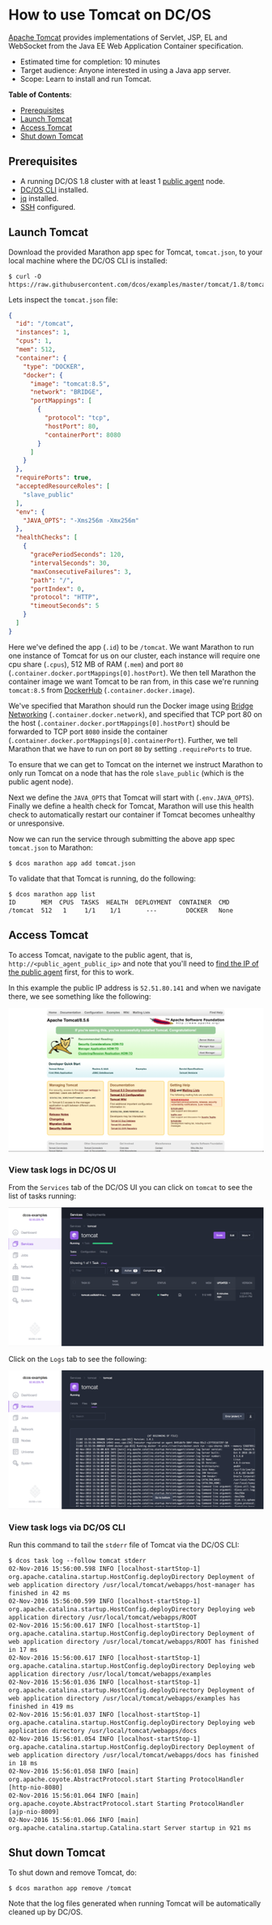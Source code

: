 # How to use Tomcat on DC/OS

[Apache Tomcat](http://tomcat.apache.org/) provides implementations of Servlet, JSP, EL and WebSocket from the Java EE Web Application Container specification.

- Estimated time for completion: 10 minutes
- Target audience: Anyone interested in using a Java app server.
- Scope: Learn to install and run Tomcat.

**Table of Contents**:

- [Prerequisites](#prerequisites)
- [Launch Tomcat](#launch-tomcat)
- [Access Tomcat](#access-tomcat)
- [Shut down Tomcat](#shut-down-tomcat)

## Prerequisites

- A running DC/OS 1.8 cluster with at least 1 [public agent](https://dcos.io/docs/1.8/overview/concepts/#public) node.
- [DC/OS CLI](https://dcos.io/docs/1.8/usage/cli/install/) installed.
- [jq](https://github.com/stedolan/jq/wiki/Installation) installed.
- [SSH](https://dcos.io/docs/1.8/administration/access-node/sshcluster/) configured.

## Launch Tomcat

Download the provided Marathon app spec for Tomcat, `tomcat.json`, to your local machine where the DC/OS CLI is installed:

```
$ curl -O https://raw.githubusercontent.com/dcos/examples/master/tomcat/1.8/tomcat.json
```

Lets inspect the `tomcat.json` file:

```json
{
  "id": "/tomcat",
  "instances": 1,
  "cpus": 1,
  "mem": 512,
  "container": {
    "type": "DOCKER",
    "docker": {
      "image": "tomcat:8.5",
      "network": "BRIDGE",
      "portMappings": [
        {
          "protocol": "tcp",
          "hostPort": 80,
          "containerPort": 8080
        }
      ]
    }
  },
  "requirePorts": true,
  "acceptedResourceRoles": [
    "slave_public"
  ],
  "env": {
    "JAVA_OPTS": "-Xms256m -Xmx256m"
  },
  "healthChecks": [
    {
      "gracePeriodSeconds": 120,
      "intervalSeconds": 30,
      "maxConsecutiveFailures": 3,
      "path": "/",
      "portIndex": 0,
      "protocol": "HTTP",
      "timeoutSeconds": 5
    }
  ]
}
```

Here we've defined the app (`.id`) to be `/tomcat`. We want Marathon to run one instance of Tomcat for us on our cluster, each instance will require one cpu share (`.cpus`), 512 MB of RAM (`.mem`) and port `80` (`.container.docker.portMappings[0].hostPort`). We then tell Marathon the container image we want Tomcat to be ran from, in this case we're running `tomcat:8.5` from [DockerHub](https://hub.docker.com/_/tomcat/) (`.container.docker.image`).

We've specified that Marathon should run the Docker image using [Bridge Networking](https://docs.docker.com/engine/userguide/networking/dockernetworks/#the-default-bridge-network-in-detail) (`.container.docker.network`), and specified that TCP port 80 on the host (`.container.docker.portMappings[0].hostPort`) should be forwarded to TCP port `8080` inside the container (`.container.docker.portMappings[0].containerPort`). Further, we tell Marathon that we have to run on port `80` by setting `.requirePorts` to true.

To ensure that we can get to Tomcat on the internet we instruct Marathon to only run Tomcat on a node that has the role `slave_public` (which is the public agent node).

Next we define the `JAVA_OPTS` that Tomcat will start with (`.env.JAVA_OPTS`). Finally we define a health check for Tomcat, Marathon will use this health check to automatically restart our container if Tomcat becomes unhealthy or unresponsive.

Now we can run the service through submitting the above app spec `tomcat.json` to Marathon:

```
$ dcos marathon app add tomcat.json
```

To validate that that Tomcat is running, do the following:

```
$ dcos marathon app list
ID       MEM  CPUS  TASKS  HEALTH  DEPLOYMENT  CONTAINER  CMD
/tomcat  512   1     1/1    1/1       ---        DOCKER   None
```

## Access Tomcat

To access Tomcat, navigate to the public agent, that is, `http://<public_agent_public_ip>` and note that you'll need to [find the IP of the public agent](https://dcos.io/docs/1.8/administration/locate-public-agent/) first, for this to work. 

In this example the public IP address is `52.51.80.141` and when we navigate there, we see something like the following:

![Apache Tomcat Install Success](img/tomcat-screenshot.png)

### View task logs in DC/OS UI

From the `Services` tab of the DC/OS UI you can click on `tomcat` to see the list of tasks running:

![Marathon task List](img/tomcat-service.png)

Click on the `Logs` tab to see the following:

![Tomcat task log viewer](img/tomcat-logs.png)

### View task logs via DC/OS CLI

Run this command to tail the `stderr` file of Tomcat via the DC/OS CLI:

```
$ dcos task log --follow tomcat stderr
02-Nov-2016 15:56:00.598 INFO [localhost-startStop-1] org.apache.catalina.startup.HostConfig.deployDirectory Deployment of web application directory /usr/local/tomcat/webapps/host-manager has finished in 42 ms
02-Nov-2016 15:56:00.599 INFO [localhost-startStop-1] org.apache.catalina.startup.HostConfig.deployDirectory Deploying web application directory /usr/local/tomcat/webapps/ROOT
02-Nov-2016 15:56:00.617 INFO [localhost-startStop-1] org.apache.catalina.startup.HostConfig.deployDirectory Deployment of web application directory /usr/local/tomcat/webapps/ROOT has finished in 17 ms
02-Nov-2016 15:56:00.617 INFO [localhost-startStop-1] org.apache.catalina.startup.HostConfig.deployDirectory Deploying web application directory /usr/local/tomcat/webapps/examples
02-Nov-2016 15:56:01.036 INFO [localhost-startStop-1] org.apache.catalina.startup.HostConfig.deployDirectory Deployment of web application directory /usr/local/tomcat/webapps/examples has finished in 419 ms
02-Nov-2016 15:56:01.037 INFO [localhost-startStop-1] org.apache.catalina.startup.HostConfig.deployDirectory Deploying web application directory /usr/local/tomcat/webapps/docs
02-Nov-2016 15:56:01.054 INFO [localhost-startStop-1] org.apache.catalina.startup.HostConfig.deployDirectory Deployment of web application directory /usr/local/tomcat/webapps/docs has finished in 18 ms
02-Nov-2016 15:56:01.058 INFO [main] org.apache.coyote.AbstractProtocol.start Starting ProtocolHandler [http-nio-8080]
02-Nov-2016 15:56:01.064 INFO [main] org.apache.coyote.AbstractProtocol.start Starting ProtocolHandler [ajp-nio-8009]
02-Nov-2016 15:56:01.066 INFO [main] org.apache.catalina.startup.Catalina.start Server startup in 921 ms
```

## Shut down Tomcat

To shut down and remove Tomcat, do:

```
$ dcos marathon app remove /tomcat
```

Note that the log files generated when running Tomcat will be automatically cleaned up by DC/OS.
